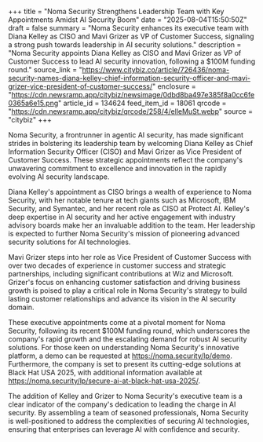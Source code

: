 +++
title = "Noma Security Strengthens Leadership Team with Key Appointments Amidst AI Security Boom"
date = "2025-08-04T15:50:50Z"
draft = false
summary = "Noma Security enhances its executive team with Diana Kelley as CISO and Mavi Grizer as VP of Customer Success, signaling a strong push towards leadership in AI security solutions."
description = "Noma Security appoints Diana Kelley as CISO and Mavi Grizer as VP of Customer Success to lead AI security innovation, following a $100M funding round."
source_link = "https://www.citybiz.co/article/726436/noma-security-names-diana-kelley-chief-information-security-officer-and-mavi-grizer-vice-president-of-customer-success/"
enclosure = "https://cdn.newsramp.app/citybiz/newsimage/0dbd8ba497e385f8a0cc6fe0365a6e15.png"
article_id = 134624
feed_item_id = 18061
qrcode = "https://cdn.newsramp.app/citybiz/qrcode/258/4/elleMuSt.webp"
source = "citybiz"
+++

<p>Noma Security, a frontrunner in agentic AI security, has made significant strides in bolstering its leadership team by welcoming Diana Kelley as Chief Information Security Officer (CISO) and Mavi Grizer as Vice President of Customer Success. These strategic appointments reflect the company's unwavering commitment to excellence and innovation in the rapidly evolving AI security landscape.</p><p>Diana Kelley's appointment as CISO brings a wealth of experience to Noma Security, with her notable tenure at tech giants such as Microsoft, IBM Security, and Symantec, and her recent role as CISO at Protect AI. Kelley's deep expertise in AI security and her active engagement with industry advisory boards make her an invaluable addition to the team. Her leadership is expected to further Noma Security's mission of pioneering advanced security solutions for AI technologies.</p><p>Mavi Grizer steps into her role as Vice President of Customer Success with over two decades of experience in customer success and strategic partnerships, including significant contributions at Wiz and Microsoft. Grizer's focus on enhancing customer satisfaction and driving business growth is poised to play a critical role in Noma Security's strategy to build lasting customer relationships and advance its vision in the AI security domain.</p><p>These executive appointments come at a pivotal moment for Noma Security, following its recent $100M funding round, which underscores the company's rapid growth and the escalating demand for robust AI security solutions. For those keen on understanding Noma Security's innovative platform, a demo can be requested at <a href='https://noma.security/lp/demo' rel='nofollow' target='_blank'>https://noma.security/lp/demo</a>. Furthermore, the company is set to present its cutting-edge solutions at Black Hat USA 2025, with additional information available at <a href='https://noma.security/lp/secure-ai-at-black-hat-usa-2025/' rel='nofollow' target='_blank'>https://noma.security/lp/secure-ai-at-black-hat-usa-2025/</a>.</p><p>The addition of Kelley and Grizer to Noma Security's executive team is a clear indicator of the company's dedication to leading the charge in AI security. By assembling a team of seasoned professionals, Noma Security is well-positioned to address the complexities of securing AI technologies, ensuring that enterprises can leverage AI with confidence and security.</p>